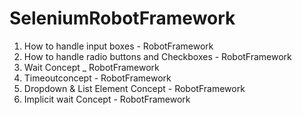 # SeleniumRobotFramework
1. How to handle input boxes - RobotFramework 
2. How to handle radio buttons and Checkboxes - RobotFramework
3. Wait Concept _ RobotFramework
4. Timeoutconcept - RobotFramework
5. Dropdown & List Element Concept - RobotFramework
6. Implicit wait Concept - RobotFramework
